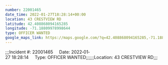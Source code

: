 ```yaml
---
number: 22001465
date_time: 2022-01-27T18:28:14+00:00
location: 43 CRESTVIEW RD
latitude: 42.408868094165285
longitude: -71.18809978998644
type: OFFICER WANTED
google_maps_link: https://maps.google.com/?q=42.408868094165285,-71.18809978998644
---
```


;;;Incident #: 22001465     Date: 2022‐01‐27 18:28:14     Type: OFFICER WANTED;;;;;;Location: 43 CRESTVIEW RD;;;
